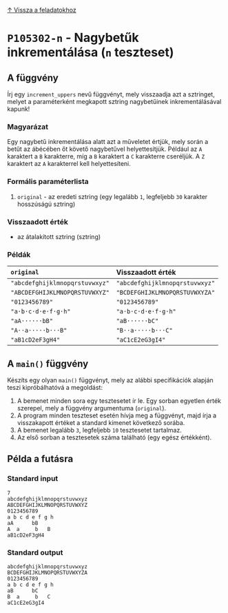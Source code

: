 
[↑ Vissza a feladatokhoz](./README.md)

# `P105302-n` - Nagybetűk inkrementálása (`n` teszteset)

## A függvény

Írj egy `increment_uppers` nevű függvényt, mely visszaadja azt a sztringet, melyet a paraméterként megkapott sztring nagybetűinek inkrementálásával kapunk!

### Magyarázat
Egy nagybetű inkrementálása alatt azt a műveletet értjük, mely során a betűt az ábécében őt követő nagybetűvel helyettesítjük. Például az `A` karaktert a `B` karakterre, míg a `B` karaktert a `C` karakterre cseréljük. A `Z` karaktert az `A` karakterrel kell helyettesíteni.

### Formális paraméterlista

1. `original` - az eredeti sztring (egy legalább `1`, legfeljebb `30` karakter hosszúságú sztring)

### Visszaadott érték

* az átalakított sztring (sztring)

### Példák

| `original` | Visszaadott érték | 
| :--- | :-- | 
| `"abcdefghijklmnopqrstuvwxyz"` | `"abcdefghijklmnopqrstuvwxyz"` | 
| `"ABCDEFGHIJKLMNOPQRSTUVWXYZ"` | `"BCDEFGHIJKLMNOPQRSTUVWXYZA"` | 
| `"0123456789"` | `"0123456789"` | 
| `"a·b·c·d·e·f·g·h"` | `"a·b·c·d·e·f·g·h"` | 
| `"aA······bB"` | `"aB······bC"` | 
| `"A··a·····b···B"` | `"B··a·····b···C"` | 
| `"aB1cD2eF3gH4"` | `"aC1cE2eG3gI4"` | 

## A `main()` függvény

Készíts egy olyan `main()` függvényt, mely az alábbi specifikációk alapján teszi kipróbálhatóvá a megoldást:

1. A bemenet minden sora egy tesztesetet ír le. Egy sorban egyetlen érték szerepel, mely a függvény argumentuma (`original`).
1. A program minden teszteset esetén hívja meg a függvényt, majd írja a visszakapott értéket a standard kimenet következő sorába.
1. A bemenet legalább `3`, legfeljebb `10` tesztesetet tartalmaz.
1. Az első sorban a tesztesetek száma található (egy egész értékként).

## Példa a futásra

### Standard input

```
7
abcdefghijklmnopqrstuvwxyz
ABCDEFGHIJKLMNOPQRSTUVWXYZ
0123456789
a b c d e f g h
aA      bB
A  a     b   B
aB1cD2eF3gH4
```

### Standard output

```
abcdefghijklmnopqrstuvwxyz
BCDEFGHIJKLMNOPQRSTUVWXYZA
0123456789
a b c d e f g h
aB      bC
B  a     b   C
aC1cE2eG3gI4
```